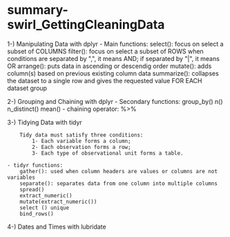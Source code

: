 # summary-swirl_GettingCleaningData

1-) Manipulating Data with dplyr
    - Main functions:
        select(): focus on select a subset of COLUMNS
        filter(): focus on select a subset of ROWS
                    when conditions are separated by ",", it means AND; if separated by "|", it means OR
        arrange(): puts data in ascending or descendig order
        mutate(): adds column(s) based on previous existing column data
        summarize(): collapses the dataset to a single row and gives the requested value FOR EACH dataset group

2-) Grouping and Chaining with dplyr
    - Secondary functions:
        group_by()
        n()
        n_distinct()
        mean()
    - chaining operator: %>%
      
3-) Tidying Data with tidyr

        Tidy data must satisfy three conditions:
            1- Each variable forms a column;
            2- Each observation forms a row;
            3- Each type of observational unit forms a table.
    
    - tidyr functions:
        gather(): used when column headers are values or columns are not variables
        separate(): separates data from one column into multiple columns
        spread()
        extract_numeric()
        mutate(extract_numeric())
        select () unique
        bind_rows()

4-) Dates and Times with lubridate
